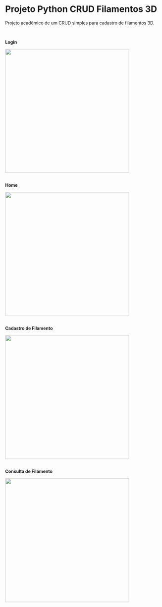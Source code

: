 # Projeto Python CRUD Filamentos 3D

<p align="justify">
 Projeto acadêmico de um CRUD simples para cadastro de filamentos 3D.
</p>
<div>
 <br><p><b>Login</b></p>
 <img src="https://github.com/vchecchetto/projeto-python-crud-filamentos3d/assets/128191389/4eb29a7f-433c-4c9a-ab05-06fb4786f0c1" width="400px">
 <br><br><p><b>Home</b></p>
 <img src="https://github.com/vchecchetto/projeto-python-crud-filamentos3d/assets/128191389/cf01d92d-ae75-4764-956e-321800ca0548" width="400px">
 <br><br><p><b>Cadastro de Filamento</b></p>
 <img src="https://github.com/vchecchetto/projeto-python-crud-filamentos3d/assets/128191389/53bd6b26-0f0b-4e61-b32f-c0acf865528d" width="400px">
 <br><br><p><b>Consulta de Filamento</b></p>
 <img src="https://github.com/vchecchetto/projeto-python-crud-filamentos3d/assets/128191389/b70df63a-b414-422c-99e0-b2d6fa102d91" width="400px">
</div>

